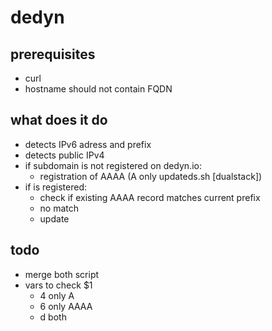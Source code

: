 # dedyn
## prerequisites
- curl
- hostname should not contain FQDN
## what does it do
- detects IPv6 adress and prefix
- detects public IPv4 
- if subdomain is not registered on dedyn.io:
  - registration of AAAA (A only updateds.sh [dualstack])
- if is registered:
  - check if existing AAAA record matches current prefix
  - no match
   - update
 
## todo
- merge both script
- vars to check $1
   - 4 only A
  - 6 only AAAA
  - d both
